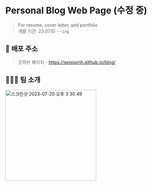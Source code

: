 #  Personal Blog Web Page (수정 중)
> For resume, cover letter, and portfolio <br />
개발 기간: 23.07.10 - ```~ing```

## 🔗 배포 주소
> 깃허브 페이지 - https://seojoonh.github.io/blog/

## 🧑🏻‍💻 팀 소개
<img width="284" alt="스크린샷 2023-07-20 오후 3 30 49" src="https://github.com/SeojoonH/blog/assets/119559363/2d7a7f16-6070-49a7-94cd-cd5c83197801">
